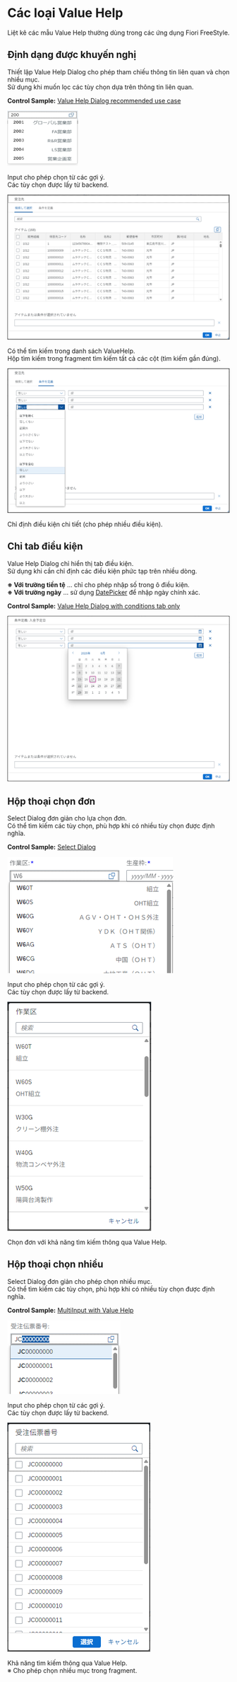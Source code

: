 # Các loại Value Help
Liệt kê các mẫu Value Help thường dùng trong các ứng dụng Fiori FreeStyle.

## Định dạng được khuyến nghị

Thiết lập Value Help Dialog cho phép tham chiếu thông tin liên quan và chọn nhiều mục.  
Sử dụng khi muốn lọc các tùy chọn dựa trên thông tin liên quan.

**Control Sample:** [Value Help Dialog recommended use case](https://sapui5.hana.ondemand.com/#/entity/sap.ui.comp.valuehelpdialog.ValueHelpDialog/sample/sap.ui.comp.sample.valuehelpdialog.recommended)

![Value Help Dialog - Input Suggestion](../static/img/valuehelp.suggestion.png)

Input cho phép chọn từ các gợi ý.<br/>Các tùy chọn được lấy từ backend.

![Value Help Dialog - List](../static/img/valuehelp.list.png)

Có thể tìm kiếm trong danh sách ValueHelp.<br/>Hộp tìm kiếm trong fragment tìm kiếm tất cả các cột (tìm kiếm gần đúng).

![Value Help Dialog - Condition](../static/img/valuehelp.condition.png)

Chỉ định điều kiện chi tiết (cho phép nhiều điều kiện).

## Chỉ tab điều kiện

Value Help Dialog chỉ hiển thị tab điều kiện.  
Sử dụng khi cần chỉ định các điều kiện phức tạp trên nhiều dòng.

**※ Với trường tiền tệ** ... chỉ cho phép nhập số trong ô điều kiện.  
**※ Với trường ngày** ... sử dụng [DatePicker](#2-1-単一選択) để nhập ngày chính xác.

**Control Sample:** [Value Help Dialog with conditions tab only](https://sapui5.hana.ondemand.com/#/entity/sap.ui.comp.valuehelpdialog.ValueHelpDialog/sample/sap.ui.comp.sample.valuehelpdialog.conditionsOnly)

![Value Help Dialog - Condition Only](../static/img/valuehelp.condition.only.png)

## Hộp thoại chọn đơn

Select Dialog đơn giản cho lựa chọn đơn.  
Có thể tìm kiếm các tùy chọn, phù hợp khi có nhiều tùy chọn được định nghĩa.

**Control Sample:** [Select Dialog](https://sapui5.hana.ondemand.com/#/entity/sap.m.SelectDialog/sample/sap.m.sample.SelectDialog) 

![Select Dialog - Input Suggestion](../static/img/selectdialog.suggestion.png)

Input cho phép chọn từ các gợi ý.<br/>Các tùy chọn được lấy từ backend.

![Select Dialog - List](../static/img/selectdialog.list.png)

Chọn đơn với khả năng tìm kiếm thông qua Value Help.

## Hộp thoại chọn nhiều

Select Dialog đơn giản cho phép chọn nhiều mục.  
Có thể tìm kiếm các tùy chọn, phù hợp khi có nhiều tùy chọn được định nghĩa.

**Control Sample:** [MultiInput with Value Help](https://sapui5.hana.ondemand.com/#/entity/sap.m.MultiInput/sample/sap.m.sample.MultiInputValueHelp)

![Select Dialog - Input Suggestion](../static/img/selectdialog.suggestion.multi.png)

Input cho phép chọn từ các gợi ý.<br/>Các tùy chọn được lấy từ backend.

![Select Dialog - List](../static/img/selectdialog.list.multi.png)

Khả năng tìm kiếm thông qua Value Help.  
※ Cho phép chọn nhiều mục trong fragment.
